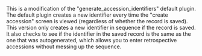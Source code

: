 This is a modification of the "generate_accession_identifiers" default plugin. The default plugin creates a new identifier every time the "create accession" screen is viewed (regardless of whether the record is saved). This version only creates a new identifier in sequence if the record is saved. It also checks to see if the identifier in the saved record is the same as the one that was autogenerated, which allows you to enter retrospective accessions without messing up the sequence. 

